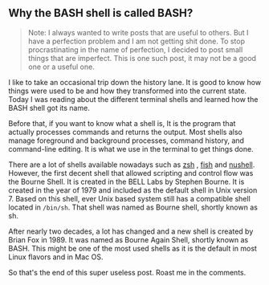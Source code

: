 ## Why the BASH shell is called BASH?


> Note: I always wanted to write posts that are useful to others. But I have a perfection problem and I am not getting shit done. To stop procrastinating in the name of perfection, I decided to post small things that are imperfect. This is one such post, it may not be a good one or a useful one.

I like to take an occasional trip down the history lane. It is good to know how things were used to be and how they transformed into the current state. Today I was reading about the different terminal shells and learned how the BASH shell got its name.

Before that, if you want to know what a shell is, It is the program that actually processes commands and returns the output. Most shells also manage foreground and background processes, command history, and command-line editing. It is what we use in the terminal to get things done.

There are a lot of shells available nowadays such as  [zsh](https://www.zsh.org/) ,  [fish](https://fishshell.com/)  and  [nushell](https://www.nushell.sh/). However, the first decent shell that allowed scripting and control flow was the Bourne Shell. It is created in the BELL Labs by Stephen Bourne. It is created in the year of 1979 and included as the default shell in Unix version 7. Based on this shell, ever Unix based system still has a compatible shell located in `/bin/sh`. That shell was named as Bourne shell, shortly known as sh.

After nearly two decades, a lot has changed and a new shell is created by Brian Fox in 1989. It was named as Bourne Again Shell, shortly known as BASH. This might be one of the most used shells as it is the default in most Linux flavors and in Mac OS.

So that's the end of this super useless post. Roast me in the comments.